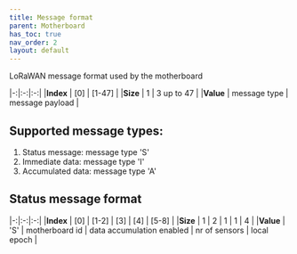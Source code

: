 ```yaml
---
title: Message format
parent: Motherboard
has_toc: true
nav_order: 2
layout: default
---
```


LoRaWAN message format used by the motherboard

|-:|:-:|:-:|
|__Index__ |      [0]     |     [1-47]      |
|__Size__  |       1      |   3 up to 47    |
|__Value__ | message type | message payload |

## Supported message types:
1. Status message: message type 'S'
2. Immediate data: message type 'I'
3. Accumulated data: message type 'A'

## Status message format

|-:|:-:|:-:|
|__Index__ |  [0] | [1-2]  | [3] | [4] | [5-8] |
|__Size__  |  1   |   2    | 1   | 1   | 4     |
|__Value__ | 'S'  | motherboard id | data accumulation enabled | nr of sensors | local epoch |